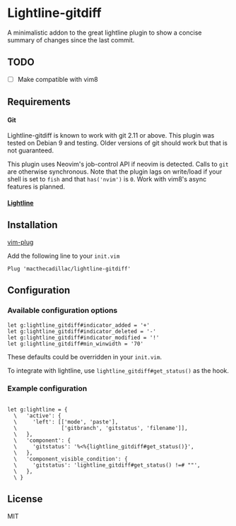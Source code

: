# Lightline-gitdiff

A minimalistic addon to the great lightline plugin to show a concise summary of
changes since the last commit.

## TODO
- [ ] Make compatible with vim8

## Requirements

#### Git

Lightline-gitdiff is known to work with git 2.11 or above. This plugin was
tested on Debian 9 and testing. Older versions of git should work but that is
not guaranteed.

This plugin uses Neovim's job-control API if neovim is detected. Calls to `git`
are otherwise synchronous. Note that the plugin lags on write/load if your shell
is set to `fish` and that `has('nvim')` is `0`. Work with vim8's async features is
planned.

#### [Lightline](https://github.com/itchyny/lightline.vim)

## Installation

[vim-plug](https://github.com/junegunn/vim-plug)

Add the following line to your `init.vim`

```vim
Plug 'macthecadillac/lightline-gitdiff'
```

## Configuration

### Available configuration options

```vim
let g:lightline_gitdiff#indicator_added = '+'
let g:lightline_gitdiff#indicator_deleted = '-'
let g:lightline_gitdiff#indicator_modified = '!'
let g:lightline_gitdiff#min_winwidth = '70'
```

These defaults could be overridden in your `init.vim`.

To integrate with lightline, use `lightline_gitdiff#get_status()` as the hook.

### Example configuration

```vim

let g:lightline = {
  \   'active': {
  \     'left': [['mode', 'paste'],
  \              ['gitbranch', 'gitstatus', 'filename']],
  \   },
  \   'component': {
  \     'gitstatus': '%<%{lightline_gitdiff#get_status()}',
  \   },
  \   'component_visible_condition': {
  \     'gitstatus': 'lightline_gitdiff#get_status() !=# ""',
  \   },
  \ }

```

## License

MIT
